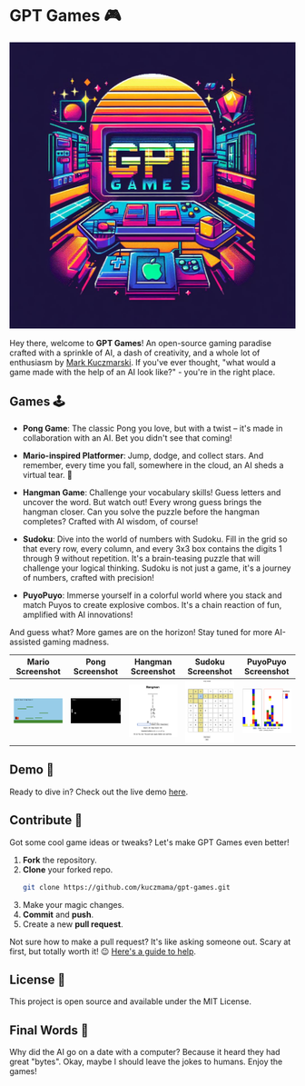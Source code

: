 # GPT Games 🎮

![GPT Games Logo](images/logo.jpeg)

Hey there, welcome to **GPT Games**! An open-source gaming paradise crafted with a sprinkle of AI, a dash of creativity, and a whole lot of enthusiasm by [Mark Kuczmarski](https://github.com/kuczmama). If you've ever thought, "what would a game made with the help of an AI look like?" - you're in the right place.

## Games 🕹️

- **Pong Game**: The classic Pong you love, but with a twist – it's made in collaboration with an AI. Bet you didn't see that coming!
  
- **Mario-inspired Platformer**: Jump, dodge, and collect stars. And remember, every time you fall, somewhere in the cloud, an AI sheds a virtual tear. 🤖
  
- **Hangman Game**: Challenge your vocabulary skills! Guess letters and uncover the word. But watch out! Every wrong guess brings the hangman closer. Can you solve the puzzle before the hangman completes? Crafted with AI wisdom, of course!
  
- **Sudoku**: Dive into the world of numbers with Sudoku. Fill in the grid so that every row, every column, and every 3x3 box contains the digits 1 through 9 without repetition. It's a brain-teasing puzzle that will challenge your logical thinking. Sudoku is not just a game, it's a journey of numbers, crafted with precision!

- **PuyoPuyo**: Immerse yourself in a colorful world where you stack and match Puyos to create explosive combos. It's a chain reaction of fun, amplified with AI innovations!

And guess what? More games are on the horizon! Stay tuned for more AI-assisted gaming madness.

| Mario Screenshot | Pong Screenshot | Hangman Screenshot | Sudoku Screenshot | PuyoPuyo Screenshot |
|:---:|:---:|:---:|:---:|:---:|
| ![Mario Screenshot](images/mario-screenshot.png) | ![Pong Screenshot](images/pong-screenshot.png) | ![Hangman Screenshot](images/hangman-screenshot.png) | ![Sudoku Screenshot](images/sudoku-screenshot.png) | ![PuyoPuyo Screenshot](images/puyopuyo-screenshot.png) |


## Demo 🚀

Ready to dive in? Check out the live demo [here](https://kuczmama.github.io/gpt-games).

## Contribute 🤝

Got some cool game ideas or tweaks? Let's make GPT Games even better! 

1. **Fork** the repository.
2. **Clone** your forked repo.
   ```bash
   git clone https://github.com/kuczmama/gpt-games.git
   ```
3. Make your magic changes.
4. **Commit** and **push**.
5. Create a new **pull request**.

Not sure how to make a pull request? It's like asking someone out. Scary at first, but totally worth it! 😉 [Here's a guide to help](https://docs.github.com/en/github/collaborating-with-issues-and-pull-requests/creating-a-pull-request).

## License 📜

This project is open source and available under the MIT License.

## Final Words 🎤

Why did the AI go on a date with a computer? Because it heard they had great "bytes". Okay, maybe I should leave the jokes to humans. Enjoy the games!